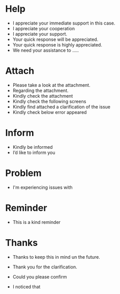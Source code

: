 
# Help
- I appreciate your immediate support in this case.
- I appreciate your cooperation 
- I appreciate your support.
- Your quick response will be appreciated.
- Your quick response is highly appreciated.
- We need your assistance to .....


# Attach
- Please take a look at the attachment.
- Regarding the attachment.
- Kindly check the attachment 
- Kindly check the following screens 
- Kindly find attached a clarification of the issue 
- Kindly check below error appeared 

# Inform
- Kindly be informed 
- I’d like to inform you  

# Problem
- I'm experiencing issues with 

# Reminder
- This is a kind reminder 

# Thanks
- Thanks to keep this in mind un the future.
- Thank you for the clarification.

- Could you please confirm
- I noticed that 

